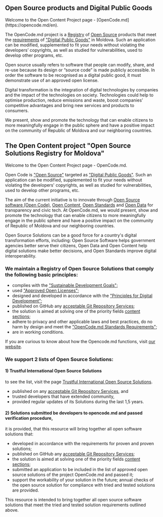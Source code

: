 <!--
**opencode-md/opencode-md** is a ✨ _special_ ✨ repository because its `README.md` (this file) appears on your GitHub profile.

Here are some ideas to get you started:

- 🔭 I’m currently working on ...
- 🌱 I’m currently learning ...
- 👯 I’m looking to collaborate on ...
- 🤔 I’m looking for help with ...
- 💬 Ask me about ...
- 📫 How to reach me: ...
- 😄 Pronouns: ...
- ⚡ Fun fact: ...
-->
<h2>Open Source products and Digital Public Goods</h2>
Welcome to the Open Content Project page - [OpenCode.md](https://opencode.md/en). 

The OpenCode.md project is a [Registry](https://opencode.md/en/registry) of [Open Source](https://opencode.md/en/about/open-source-software) products that meet the [requirements](https://opencode.md/en/about/requirements) of ["Digital Public Goods"](https://opencode.md/en/about/digital-public-goods) in Moldova.
Such an application can be modified, supplemented to fit your needs without violating the developers’ copyrights, as well as studied for vulnerabilities, used to develop other programs, etc.

Open source usually refers to software that people can modify, share, and re-use because its design or “source code” is made publicly accessible. In order the software to be recognised as a digital public good, it must demonstrate use of an approved open license.

Digital transformation is the integration of digital technologies by companies and the impact of the technologies on society.
Technologies could help to optimise production, reduce emissions and waste, boost companies’ competitive advantages and bring new services and products to consumers.

We present, show and promote the technology that can enable citizens to more meaningfully engage in the public sphere and have a positive impact on the community of Republic of Moldova and our neighboring countries.

<h2>The Open Content project "Open Source Solutions Registry for Moldova"</h2>
Welcome to the Open Content Project page - OpenCode.md.

Open Code is ["Open Source"](https://en.wikipedia.org/wiki/Open_source) targeted as ["Digital Public Goods"](https://en.wikipedia.org/wiki/Digital_public_goods). Such an application can be modified, supplemented to fit your needs without violating the developers' copyrights, as well as studied for vulnerabilities, used to develop other programs, etc.

The aim of the current initiative is to innovate through [Open Source software (Open Code)](https://en.wikipedia.org/wiki/Open-source_software), [Open Content](https://simple.wikipedia.org/wiki/Open_content), [Open Standards](https://en.wikipedia.org/wiki/Open_standard) and [Open Data](https://en.wikipedia.org/wiki/Open_data) for transparency and civic tech. At OpenCode.md, we would present, show and promote the technology that can enable citizens to more meaningfully engage in the public sphere and have a positive impact on the community of Republic of Moldova and our neighboring countries.

Open Source Solutions can be a good force for a country's digital transformation efforts, including: Open Source Software helps government agencies better serve their citizens, Open Data and Open Content help digital solutions make better decisions, and Open Standards improve digital interoperability.

<h3>We maintain a Registry of Open Source Solutions that comply the following basic principles:</h3>

- complies with the ["Sustainable Development Goals"](https://sdg-tracker.org/);
- used ["Approved Open Licenses"](https://opensource.org/licenses/);
- designed and developed in accordance with the ["Principles for Digital Development"](https://digitalprinciples.org/principles/);
- published on GitHub any [acceptable Git Repository Services](https://opencodemd.wordpress.com/about/git-repository-services/);
- the solution is aimed at solving one of the  priority fields [content sections](https://opencodemd.wordpress.com/content-sections/);
- adhere to privacy and other applicable laws and best practices, do no harm by design and meet the ["OpenCode.md Standards Requirements"](https://opencodemd.wordpress.com/standards-requirements/);
- are in working conditions.

If you are curious to know about how the Opencode.md functions, visit [our website](https://opencodemd.wordpress.com/).

<h3>We support 2 lists of Open Source Solutions:</h3>
<h4>1) Trustful International Open Source Solutions </h4>

to see the list, visit the page [Trustful International Open Source Solutions](https://opencodemd.wordpress.com/content-sections/trustful-international-oss/).

- published on any [acceptable Git Repository Services](https://opencodemd.wordpress.com/about/git-repository-services/), and 
- trusted developers that have extended community, 
- provided regular updates of its Solutions during the last 1,5 years.

<h4>2)  Solutions submitted be developers to opencode.md and passed verification procedure,</h4>
it is provided, that this resource will bring together all open software solutions that:

- developed in accordance with the requirements for proven and proven solutions;
- published on GitHub any [acceptable Git Repository Services](https://opencodemd.wordpress.com/about/git-repository-services/);
- the solution is aimed at solving one of the  priority fields [content sections](https://opencodemd.wordpress.com/content-sections/);
- submitted an application to be included in the list of approved open source solutions of the project OpenCode.md and passed it;
- support the workability of your solution in the future; annual checks of the open source solution for compliance with tried and tested solutions are provided.

This resource is intended to bring together all open source software solutions that meet the tried and tested solution requirements outlined above.
